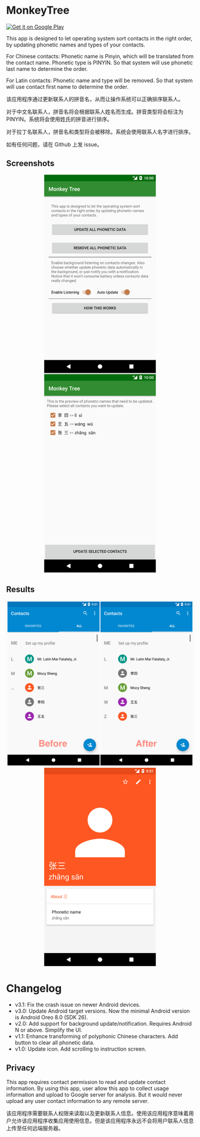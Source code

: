 # MonkeyTree

<a href='https://play.google.com/store/apps/details?id=me.ranmocy.monkeytree'>
  <img height="60" alt='Get it on Google Play' src='https://play.google.com/intl/en_us/badges/images/generic/en_badge_web_generic.png'/>
</a>

This app is designed to let operating system sort contacts in the right order, by updating phonetic names and types of your contacts.

For Chinese contacts: Phonetic name is Pinyin, which will be translated from the contact name. Phonetic type is PINYIN. So that system will use phonetic last name to determine the order.

For Latin contacts: Phonetic name and type will be removed. So that system will use contact first name to determine the order.

该应用程序通过更新联系人的拼音名，从而让操作系统可以正确排序联系人。

对于中文名联系人，拼音名将会根据联系人姓名而生成。拼音类型将会标注为 PINYIN。系统将会使用姓氏的拼音进行排序。

对于拉丁名联系人，拼音名和类型将会被移除。系统会使用联系人名字进行排序。

如有任何问题，请在 Github 上发 issue。

## Screenshots

<p align="center">
  <img width="300" src="screenshots/screenshot_phone_5x.png?raw=true" title="Main Screen" alt="Main Screen" />
  <img width="300" src="screenshots/screenshot_phone_5x_confirm.png?raw=true" title="Confirm Screen" alt="Confirm Screen" />
</p>

## Results

<p align="center">
  <img width="600" src="screenshots/screenshot_phone_5x_contact.png?raw=true" title="Contact" alt="Contact" />
  <img width="300" src="screenshots/screenshot_phone_5x_contact_detail.png?raw=true" title="Contact Detail" alt="Contact Detail" />
</p>

# Changelog

* v3.1: Fix the crash issue on newer Android devices.
* v3.0: Update Android target versions. Now the minimal Android version is Android Oreo 8.0 (SDK 26).
* v2.0: Add support for background update/notification. Requires Android N or above. Simplify the UI.
* v1.1: Enhance transforming of polyphonic Chinese characters. Add button to clear all phonetic data.
* v1.0: Update icon. Add scrolling to instruction screen.

## Privacy

This app requires contact permission to read and update contact information.
By using this app, user allow this app to collect usage information and upload to Google server for analysis.
But it would never upload any user contact information to any remote server.

该应用程序需要联系人权限来读取以及更新联系人信息。使用该应用程序意味着用户允许该应用程序收集应用使用信息。但是该应用程序永远不会将用户联系人信息上传至任何远端服务器。
